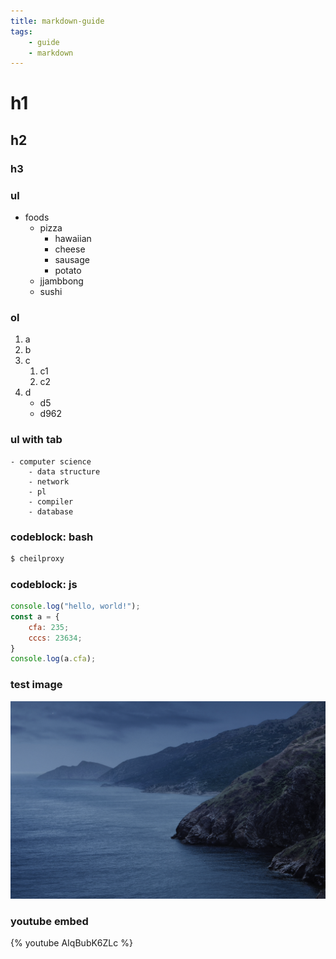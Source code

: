 ```yaml
---
title: markdown-guide
tags:
    - guide
    - markdown
---
```



# h1
## h2
### h3

### ul
- foods
    - pizza
        - hawaiian
        - cheese
        - sausage
        - potato
    - jjambbong
    - sushi

### ol
1. a
2. b
3. c
    1. c1
    2. c2
4. d
    - d5
    - d962

### ul with tab
    - computer science
        - data structure
        - network
        - pl
        - compiler
        - database

### codeblock: bash
``` bash bash
$ cheilproxy
```

### codeblock: js
``` js
console.log("hello, world!");
const a = {
    cfa: 235;
    cccs: 23634;
}
console.log(a.cfa);
```

### test image
![](/images/testimg.png)

### youtube embed
{% youtube AIqBubK6ZLc %}